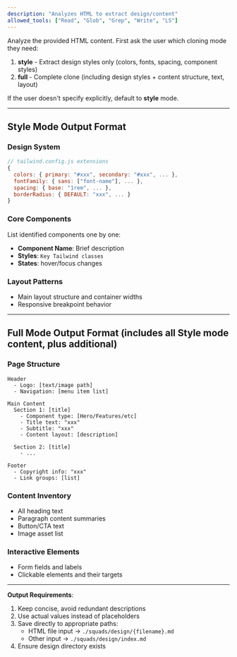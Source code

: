 ```yaml
---
description: "Analyzes HTML to extract design/content"
allowed_tools: ["Read", "Glob", "Grep", "Write", "LS"]
---
```


Analyze the provided HTML content. First ask the user which cloning mode they need:

1. **style** - Extract design styles only (colors, fonts, spacing, component styles)
2. **full** - Complete clone (including design styles + content structure, text, layout)

If the user doesn't specify explicitly, default to **style** mode.

---

## Style Mode Output Format

### Design System

```javascript
// tailwind.config.js extensions
{
  colors: { primary: "#xxx", secondary: "#xxx", ... },
  fontFamily: { sans: ["font-name"], ... },
  spacing: { base: "1rem", ... },
  borderRadius: { DEFAULT: "xxx", ... }
}
```

### Core Components

List identified components one by one:

- **Component Name**: Brief description
- **Styles**: `Key Tailwind classes`
- **States**: hover/focus changes

### Layout Patterns

- Main layout structure and container widths
- Responsive breakpoint behavior

---

## Full Mode Output Format (includes all Style mode content, plus additional)

### Page Structure

```text
Header
  - Logo: [text/image path]
  - Navigation: [menu item list]

Main Content
  Section 1: [title]
    - Component type: [Hero/Features/etc]
    - Title text: "xxx"
    - Subtitle: "xxx"
    - Content layout: [description]

  Section 2: [title]
    - ...

Footer
  - Copyright info: "xxx"
  - Link groups: [list]
```

### Content Inventory

- All heading text
- Paragraph content summaries
- Button/CTA text
- Image asset list

### Interactive Elements

- Form fields and labels
- Clickable elements and their targets

---

**Output Requirements**:

1. Keep concise, avoid redundant descriptions
2. Use actual values instead of placeholders
3. Save directly to appropriate paths:
   - HTML file input → `./squads/design/{filename}.md`
   - Other input → `./squads/design/index.md`
4. Ensure design directory exists
